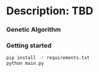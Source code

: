 # Description: TBD

### Genetic Algorithm

### Getting started

```sh
pip install -r requirements.txt
python main.py
```